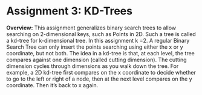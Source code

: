 # Assignment 3: KD-Trees

**Overview:** This assignment generalizes binary search trees to allow searching on 2-dimensional keys, such as Points 
in 2D. Such a tree is called a kd-tree for k-dimensional tree. In this assignment k =2. A regular Binary Search Tree 
can only insert the points searching using either the x or y coordinate, but not both. The idea in a kd-tree is that, 
at each level, the tree compares against one dimension (called cutting dimension). The cutting dimension cycles through 
dimensions as you walk down the tree. For example, a 2D kd-tree first compares on the x coordinate to decide whether to 
go to the left or right of a node, then at the next level compares on the y coordinate. Then it’s back to x again. 
